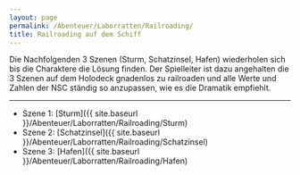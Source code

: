 ```yaml
---
layout: page
permalink: /Abenteuer/Laborratten/Railroading/
title: Railroading auf dem Schiff
---
```




Die Nachfolgenden 3 Szenen (Sturm, Schatzinsel, Hafen) wiederholen sich bis die Charaktere die Lösung finden. Der Spielleiter ist dazu angehalten die 3 Szenen auf dem Holodeck gnadenlos zu railroaden und alle Werte und Zahlen der NSC ständig so anzupassen, wie es die Dramatik empfiehlt.

***

- Szene 1: [Sturm]({{ site.baseurl }}/Abenteuer/Laborratten/Railroading/Sturm)
- Szene 2: [Schatzinsel]({{ site.baseurl }}/Abenteuer/Laborratten/Railroading/Schatzinsel)
- Szene 3: [Hafen]({{ site.baseurl }}/Abenteuer/Laborratten/Railroading/Hafen)
